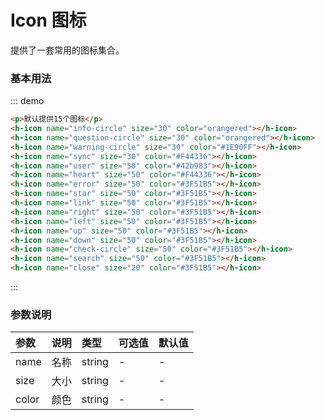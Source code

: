# Icon 图标

提供了一套常用的图标集合。


### 基本用法

::: demo
```html
<p>默认提供15个图标</p>
<h-icon name="info-circle" size="30" color="orangered"></h-icon>
<h-icon name="question-circle" size="30" color="orangered"></h-icon>
<h-icon name="warning-circle" size="30" color="#1E90FF"></h-icon>
<h-icon name="sync" size="30" color="#F44336"></h-icon>
<h-icon name="user" size="50" color="#42b983"></h-icon>
<h-icon name="heart" size="50" color="#F44336"></h-icon>
<h-icon name="error" size="50" color="#3F51B5"></h-icon>
<h-icon name="star" size="50" color="#3F51B5"></h-icon>
<h-icon name="link" size="50" color="#3F51B5"></h-icon>
<h-icon name="right" size="50" color="#3F51B5"></h-icon>
<h-icon name="left" size="50" color="#3F51B5"></h-icon>
<h-icon name="up" size="50" color="#3F51B5"></h-icon>
<h-icon name="down" size="50" color="#3F51B5"></h-icon>
<h-icon name="check-circle" size="50" color="#3F51B5"></h-icon>
<h-icon name="search" size="50" color="#3F51B5"></h-icon>
<h-icon name="close" size="20" color="#3F51B5"></h-icon>

```
:::

### 参数说明

|参数|说明|类型|可选值|默认值
|:--|:--|:--|:-----|:---
| name | 名称 | string | - | -
| size | 大小 | string | - | -
| color | 颜色 | string | - | -  | -
